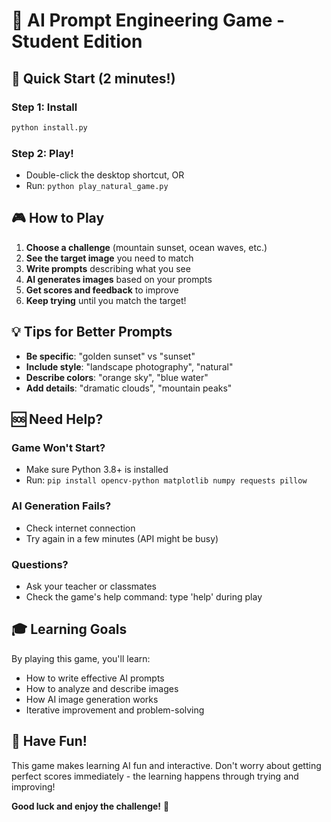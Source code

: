 # 🎯 AI Prompt Engineering Game - Student Edition

## 🚀 Quick Start (2 minutes!)

### Step 1: Install
```bash
python install.py
```

### Step 2: Play!
- Double-click the desktop shortcut, OR
- Run: `python play_natural_game.py`

## 🎮 How to Play

1. **Choose a challenge** (mountain sunset, ocean waves, etc.)
2. **See the target image** you need to match
3. **Write prompts** describing what you see
4. **AI generates images** based on your prompts
5. **Get scores and feedback** to improve
6. **Keep trying** until you match the target!

## 💡 Tips for Better Prompts

- **Be specific**: "golden sunset" vs "sunset"
- **Include style**: "landscape photography", "natural"
- **Describe colors**: "orange sky", "blue water"
- **Add details**: "dramatic clouds", "mountain peaks"

## 🆘 Need Help?

### Game Won't Start?
- Make sure Python 3.8+ is installed
- Run: `pip install opencv-python matplotlib numpy requests pillow`

### AI Generation Fails?
- Check internet connection
- Try again in a few minutes (API might be busy)

### Questions?
- Ask your teacher or classmates
- Check the game's help command: type 'help' during play

## 🎓 Learning Goals

By playing this game, you'll learn:
- How to write effective AI prompts
- How to analyze and describe images
- How AI image generation works
- Iterative improvement and problem-solving

## 🌟 Have Fun!

This game makes learning AI fun and interactive. Don't worry about getting perfect scores immediately - the learning happens through trying and improving!

**Good luck and enjoy the challenge!** 🚀

